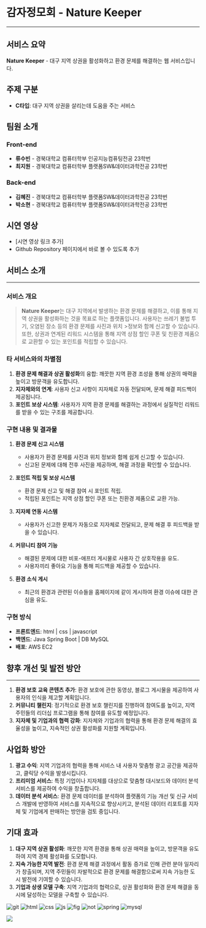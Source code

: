 # 감자정모회 - Nature Keeper
---
## 서비스 요약
**Nature Keeper** - 대구 지역 상권을 활성화하고 환경 문제를 해결하는 웹 서비스입니다.

## 주제 구분
- **C타입**: 대구 지역 상권을 살리는데 도움을 주는 서비스

## 팀원 소개
### Front-end
- **류수빈** - 경북대학교 컴퓨터학부 인공지능컴퓨팅전공 23학번
- **최지원** - 경북대학교 컴퓨터학부 플랫폼SW&데이터과학전공 23학번

### Back-end
- **김혜진** - 경북대학교 컴퓨터학부 플랫폼SW&데이터과학전공 23학번
- **박소현** - 경북대학교 컴퓨터학부 플랫폼SW&데이터과학전공 23학번

## 시연 영상
- [시연 영상 링크 추가]
- Github Repository 페이지에서 바로 볼 수 있도록 추가

## 서비스 소개
---
### 서비스 개요
>**Nature Keeper**는 대구 지역에서 발생하는 환경 문제를 해결하고, 이를 통해 지역 상권을 활성화하는 것을 목표로 하는 플랫폼입니다. 사용자는 쓰레기 불법 투기, 오염된 장소 등의 환경 문제를 사진과 위치 >정보와 함께 신고할 수 있습니다. 또한, 상권과 연계된 리워드 시스템을 통해 지역 상점 할인 쿠폰 및 친환경 제품으로 교환할 수 있는 포인트를 적립할 수 있습니다.

### 타 서비스와의 차별점
1. **환경 문제 해결과 상권 활성화**의 융합: 깨끗한 지역 환경 조성을 통해 상권의 매력을 높이고 방문객을 유도합니다.
2. **지자체와의 연계**: 사용자 신고 사항이 지자체로 자동 전달되며, 문제 해결 피드백이 제공됩니다.
3. **포인트 보상 시스템**: 사용자가 지역 환경 문제를 해결하는 과정에서 실질적인 리워드를 받을 수 있는 구조를 제공합니다.

### 구현 내용 및 결과물

1. **환경 문제 신고 시스템**
   - 사용자가 환경 문제를 사진과 위치 정보와 함께 쉽게 신고할 수 있습니다.
   - 신고된 문제에 대해 전후 사진을 제공하며, 해결 과정을 확인할 수 있습니다.

2. **포인트 적립 및 보상 시스템**
   - 환경 문제 신고 및 해결 참여 시 포인트 적립.
   - 적립된 포인트는 지역 상점 할인 쿠폰 또는 친환경 제품으로 교환 가능.

3. **지자체 연동 시스템**
   - 사용자가 신고한 문제가 자동으로 지자체로 전달되고, 문제 해결 후 피드백을 받을 수 있습니다.

4. **커뮤니티 참여 기능**
   - 해결된 문제에 대한 비포-애프터 게시물로 사용자 간 상호작용을 유도.
   - 사용자끼리 좋아요 기능을 통해 피드백을 제공할 수 있습니다.
  
5. **환경 소식 게시**
   - 최근의 환경과 관련된 이슈들을 홈페이지에 같이 게시하여 환경 이슈에 대한 관심을 유도.

### 구현 방식
- **프론트엔드**: html | css | javascript
- **백엔드**: Java Spring Boot | DB MySQL
- **배포**: AWS EC2

## 향후 개선 및 발전 방안
---
1. **환경 보호 교육 콘텐츠 추가**: 환경 보호에 관한 동영상, 블로그 게시물을 제공하여 사용자의 인식을 제고할 계획입니다.
2. **커뮤니티 챌린지**: 정기적으로 환경 보호 챌린지를 진행하여 참여도를 높이고, 지역 주민들의 리더십 프로그램을 통해 참여를 유도할 예정입니다.
3. **지자체 및 기업과의 협력 강화**: 지자체와 기업과의 협력을 통해 환경 문제 해결의 효율성을 높이고, 지속적인 상권 활성화를 지원할 계획입니다.

## 사업화 방안
1. **광고 수익**: 지역 기업과의 협력을 통해 서비스 내 사용자 맞춤형 광고 공간을 제공하고, 클릭당 수익을 발생시킵니다. 
2. **프리미엄 서비스**: 특정 기업이나 지자체를 대상으로 맞춤형 대시보드와 데이터 분석 서비스를 제공하여 수익을 창출합니다.
3. **데이터 분석 서비스**: 환경 문제 데이터를 분석하여 플랫폼의 기능 개선 및 신규 서비스 개발에 반영하여 서비스를 지속적으로 향상시키고, 분석된 데이터 리포트를 지자체 및 기업에게 판매하는 방안을 검토 중입니다.

## 기대 효과
1. **대구 지역 상권 활성화**: 깨끗한 지역 환경을 통해 상권 매력을 높이고, 방문객을 유도하여 지역 경제 활성화를 도모합니다.
2. **지속 가능한 지역 발전**: 환경 문제 해결 과정에서 활동 증가로 인해 관련 분야 일자리가 창출되며, 지역 주민들이 자발적으로 환경 문제를 해결함으로써 지속 가능한 도시 발전에 기여할 수 있습니다.
3. **기업과 상생 모델 구축**: 지역 기업과의 협력으로, 상권 활성화와 환경 문제 해결을 동시에 달성하는 모델을 구축할 수 있습니다.


![git](https://img.shields.io/badge/GitHub-100000?style=for-the-badge&logo=github&logoColor=white) ![html](https://img.shields.io/badge/HTML-239120?style=for-the-badge&logo=html5&logoColor=white) ![css](https://img.shields.io/badge/CSS-239120?&style=for-the-badge&logo=css3&logoColor=white) ![js](https://img.shields.io/badge/JavaScript-F7DF1E?style=for-the-badge&logo=JavaScript&logoColor=white) ![fig](https://img.shields.io/badge/Figma-F24E1E?style=for-the-badge&logo=figma&logoColor=white) ![not](https://img.shields.io/badge/Notion-000000?style=for-the-badge&logo=notion&logoColor=white) ![spring](https://img.shields.io/badge/Spring-6DB33F?style=for-the-badge&logo=spring&logoColor=white) ![mysql](https://img.shields.io/badge/MySQL-00000F?style=for-the-badge&logo=mysql&logoColor=white)

<img src="https://capsule-render.vercel.app/api?type=waving&color=BDBDC8&height=150&section=footer" />

